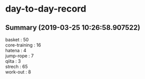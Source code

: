 # day-to-day-record  
## Summary  (2019-03-25 10:26:58.907522)  
basket : 50  
core-training : 16  
hatena : 4  
jump-rope : 7  
qiita : 3  
strech : 65  
work-out : 8  

